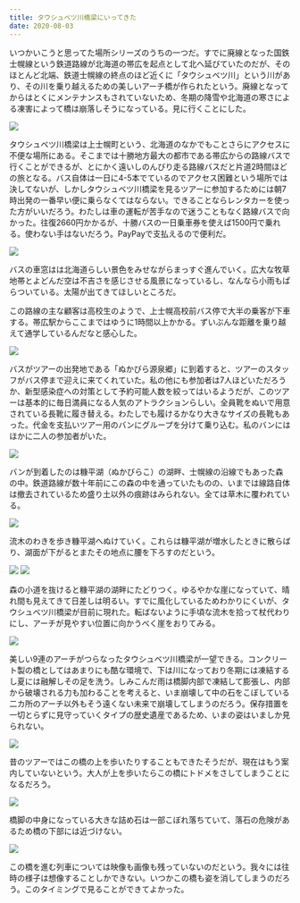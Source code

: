 ```yaml
---
title: タウシュベツ川橋梁にいってきた
date: 2020-08-03
---
```


いつかいこうと思ってた場所シリーズのうちの一つだ。すでに廃線となった国鉄士幌線という鉄道路線が北海道の帯広を起点として北へ延びていたのだが、そのほとんど北端、鉄道士幌線の終点のほど近くに「タウシュベツ川」という川があり、その川を乗り越えるための美しいアーチ橋が作られたという。廃線となってからはとくにメンテナンスもされていないため、冬期の降雪や北海道の寒さによる凍害によって橋は崩落しそうになっている。見に行くことにした。

![](https://photos.smugmug.com/photos/i-QFVgKtz/0/7e13c5f5/4K/i-QFVgKtz-4K.jpg)

タウシュベツ川橋梁は上士幌町という、北海道のなかでもことさらにアクセスに不便な場所にある。そこまでは十勝地方最大の都市である帯広からの路線バスで行くことができるが、とにかく遠いしのんびり走る路線バスだと片道2時間ほどの旅となる。バス自体は一日に4-5本でているのでアクセス困難という場所では決してないが、しかしタウシュベツ川橋梁を見るツアーに参加するためには朝7時出発の一番早い便に乗らなくてはならない。できることならレンタカーを使った方がいいだろう。わたしは車の運転が苦手なので迷うこともなく路線バスで向かった。往復2660円かかるが、十勝バスの一日乗車券を使えば1500円で乗れる。使わない手はないだろう。PayPayで支払えるので便利だ。

![](https://photos.smugmug.com/photos/i-x2VQQZb/0/0181666a/4K/i-x2VQQZb-4K.jpg)

バスの車窓はは北海道らしい景色をみせながらまっすぐ進んでいく。広大な牧草地帯とよどんだ空は不吉さを感じさせる風景になっているし、なんなら小雨もぱらついている。太陽が出てきてほしいところだ。

この路線の主な顧客は高校生のようで、上士幌高校前バス停で大半の乗客が下車する。帯広駅からここまではゆうに1時間以上かかる。ずいぶんな距離を乗り越えて通学しているんだなと感心した。

![](https://photos.smugmug.com/photos/i-SPH2wnc/0/5cbe3d15/4K/i-SPH2wnc-4K.jpg)

バスがツアーの出発地である「ぬかびら源泉郷」に到着すると、ツアーのスタッフがバス停まで迎えに来てくれていた。私の他にも参加者は7人ほどいただろうか、新型感染症への対策として予約可能人数を絞ってはいるようだが、このツアーは基本的に毎日満員になる人気のアトラクションらしい。全員靴をぬいで用意されている長靴に履き替える。わたしでも履けるかなり大きなサイズの長靴もあった。代金を支払いツアー用のバンにグループを分けて乗り込む。私のバンにはほかに二人の参加者がいた。

![](https://photos.smugmug.com/photos/i-RcMLh3G/0/3d633bf6/4K/i-RcMLh3G-4K.jpg)

バンが到着したのは糠平湖（ぬかびらこ）の湖畔、士幌線の沿線でもあった森の中。鉄道路線が数十年前にこの森の中を通っていたものの、いまでは線路自体は撤去されているため盛り土以外の痕跡はみられない。全ては草木に覆われている。

![](https://photos.smugmug.com/photos/i-fpKsXMr/0/660e8a62/4K/i-fpKsXMr-4K.jpg)

流木のわきを歩き糠平湖へぬけていく。これらは糠平湖が増水したときに散らばり、湖面が下がるとまたその地点に腰を下ろすのだという。

![](https://photos.smugmug.com/photos/i-x2rMp86/0/951e54b6/4K/i-x2rMp86-4K.jpg)
![](https://photos.smugmug.com/photos/i-XvtVLGq/0/76600cf8/4K/i-XvtVLGq-4K.jpg)

森の小道を抜けると糠平湖の湖畔にたどりつく。ゆるやかな崖になっていて、晴れ間も見えてきて日差しは明るい。すでに風化しているためわかりにくいが、タウシュベツ川橋梁が目前に現れた。転ばないように手頃な流木を拾って杖代わりにし、アーチが見やすい位置に向かうべく崖をおりてみる。

![](https://photos.smugmug.com/photos/i-2H5Lk9k/0/738a1454/4K/i-2H5Lk9k-4K.jpg)

美しい9連のアーチがつらなったタウシュベツ川橋梁が一望できる。コンクリート製の橋としてはあまりにも酷な環境で、下は川になっており冬期には凍結するし夏には融解しその足を洗う。しみこんだ雨は橋脚内部で凍結して膨張し、内部から破壊される力も加わることを考えると、いま崩壊して中の石をこぼしている二カ所のアーチ以外もそう遠くない未来で崩壊してしまうのだろう。保存措置を一切とらずに見守っていくタイプの歴史遺産であるため、いまの姿はいましか見られない。

![](https://photos.smugmug.com/photos/i-RVWqKbG/0/61a5236b/4K/i-RVWqKbG-4K.jpg)

昔のツアーではこの橋の上を歩いたりすることもできたそうだが、現在はもう案内していないという。大人が上を歩いたらこの橋にトドメをさしてしまうことになるだろう。

![](https://photos.smugmug.com/photos/i-SpxkkDb/0/a7db5002/4K/i-SpxkkDb-4K.jpg)

橋脚の中身になっている大きな詰め石は一部こぼれ落ちていて、落石の危険があるため橋の下部には近づけない。

![](https://photos.smugmug.com/photos/i-hV64Lsz/0/fe986a30/X2/i-hV64Lsz-X2.jpg)

この橋を進む列車については映像も画像も残っていないのだという。我々には往時の様子は想像することしかできない。いつかこの橋も姿を消してしまうのだろう。このタイミングで見ることができてよかった。
